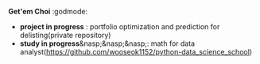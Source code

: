 **Get'em Choi** :godmode:

- **project in progress** : portfolio optimization and prediction for delisting(private repository)
- **study in progress**&nasp;&nasp;&nasp;: math for data analyst(https://github.com/wooseok1152/python-data_science_school)
